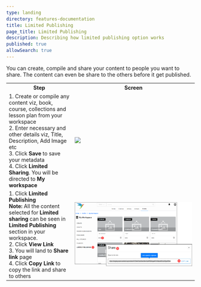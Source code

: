 ```yaml
---
type: landing
directory: features-documentation
title: Limited Publishing
page_title: Limited Publishing
description: Describing how limited publishing option works 
published: true
allowSearch: true
---
```


You can create, compile and share your content to people you want to share. The content can even be share to the others before it get published. 

<table>
  <tr>
    <th style="width:35%;">Step</th>
    <th style="width:65%;">Screen</th>
  </tr>
  <tr>
  <td>1. Create or compile any content viz, book, course, collections and lesson plan from your workspace <br>2. Enter necessary and other details viz, Title, Description, Add Image etc <br>3. Click <b>Save</b> to save your metadata <br>4. Click <b>Limited Sharing</b>. You will be directed to <b>My workspace</b></td>
  <td><img src="features-documentation/images/limitedshare.png"></td>
  </tr>
  <tr>
  <td>1. Click <b>Limited Publishing</b> <br><b>Note:</b> All the content selected for <b>Limited sharing</b> can be seen in <b>Limited Publishing</b> section in your workspace. <br>2. Click <b>View Link</b> <br>3. You will land  to <b>Share link</b> page <br>4. Click <b>Copy Link</b> to copy the link and share to others</td>
  <td><img src="pages/features-documentation/images/limitedpublish.png"></td>
  </tr>
  </table>
  
  
  

